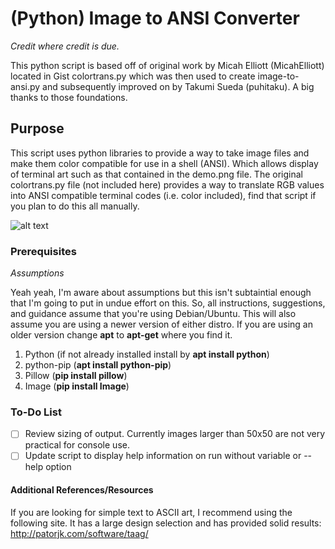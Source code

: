 # (Python) Image to ANSI Converter

*Credit where credit is due.*

This python script is based off of original work by Micah Elliott (MicahElliott) located in Gist colortrans.py which was then used to create image-to-ansi.py and subsequently improved on by Takumi Sueda (puhitaku). A big thanks to those foundations.

## Purpose

This script uses python libraries to provide a way to take image files and make them color compatible for use in a shell (ANSI). Which allows display of terminal art such as that contained in the demo.png file. The original colortrans.py file (not included here) provides a way to translate RGB values into ANSI compatible terminal codes (i.e. color included), find that script if you plan to do this all manually.

![alt text](https://github.com/torrycrass/image-to-ansi/blob/master/demo.png "demo converted cli image")

### Prerequisites
*Assumptions*

Yeah yeah, I'm aware about assumptions but this isn't subtaintial enough that I'm going to put in undue effort on this. So, all instructions, suggestions, and guidance assume that you're using Debian/Ubuntu. This will also assume you are using a newer version of either distro. If you are using an older version change **apt** to **apt-get** where you find it.

1. Python (if not already installed install by **apt install python**)
2. python-pip (**apt install python-pip**)
3. Pillow (**pip install pillow**)
4. Image (**pip install Image**)

### To-Do List

- [ ] Review sizing of output. Currently images larger than 50x50 are not very practical for console use.
- [ ] Update script to display help information on run without variable or --help option

#### Additional References/Resources

If you are looking for simple text to ASCII art, I recommend using the following site. It has a large design selection and has provided solid results: http://patorjk.com/software/taag/


